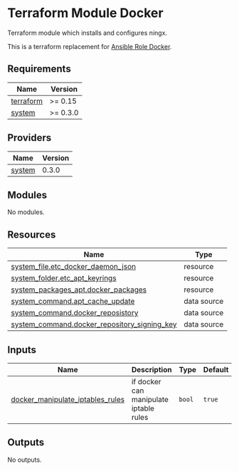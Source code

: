 # Terraform Module Docker

Terraform module which installs and configures ningx.

This is a terraform replacement for [Ansible Role Docker](https://github.com/l-with/ansible-role-docker).

<!-- BEGIN_TF_DOCS -->
## Requirements

| Name | Version |
|------|---------|
| <a name="requirement_terraform"></a> [terraform](#requirement\_terraform) | >= 0.15 |
| <a name="requirement_system"></a> [system](#requirement\_system) | >= 0.3.0 |

## Providers

| Name | Version |
|------|---------|
| <a name="provider_system"></a> [system](#provider\_system) | 0.3.0 |

## Modules

No modules.

## Resources

| Name | Type |
|------|------|
| [system_file.etc_docker_daemon_json](https://registry.terraform.io/providers/neuspaces/system/latest/docs/resources/file) | resource |
| [system_folder.etc_apt_keyrings](https://registry.terraform.io/providers/neuspaces/system/latest/docs/resources/folder) | resource |
| [system_packages_apt.docker_packages](https://registry.terraform.io/providers/neuspaces/system/latest/docs/resources/packages_apt) | resource |
| [system_command.apt_cache_update](https://registry.terraform.io/providers/neuspaces/system/latest/docs/data-sources/command) | data source |
| [system_command.docker_reposistory](https://registry.terraform.io/providers/neuspaces/system/latest/docs/data-sources/command) | data source |
| [system_command.docker_repository_signing_key](https://registry.terraform.io/providers/neuspaces/system/latest/docs/data-sources/command) | data source |

## Inputs

| Name | Description | Type | Default | Required |
|------|-------------|------|---------|:--------:|
| <a name="input_docker_manipulate_iptables_rules"></a> [docker\_manipulate\_iptables\_rules](#input\_docker\_manipulate\_iptables\_rules) | if docker can manipulate iptable rules | `bool` | `true` | no |

## Outputs

No outputs.
<!-- END_TF_DOCS -->

